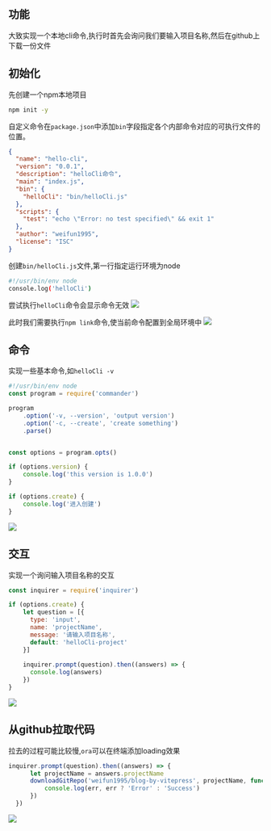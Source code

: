 ## 功能
大致实现一个本地cli命令,执行时首先会询问我们要输入项目名称,然后在github上下载一份文件

## 初始化
先创建一个npm本地项目
```bash
npm init -y
```

自定义命令在`package.json`中添加`bin`字段指定各个内部命令对应的可执行文件的位置。
```json {}
{
  "name": "hello-cli",
  "version": "0.0.1",
  "description": "helloCli命令",
  "main": "index.js",
  "bin": {
    "helloCli": "bin/helloCli.js"
  },
  "scripts": {
    "test": "echo \"Error: no test specified\" && exit 1"
  },
  "author": "weifun1995",
  "license": "ISC"
}

```

创建`bin/helloCli.js`文件,第一行指定运行环境为node

```bash
#!/usr/bin/env node
console.log('helloCli')
```

尝试执行`helloCli`命令会显示命令无效
![](/img/cli1.png)

此时我们需要执行`npm link`命令,使当前命令配置到全局环境中
![](/img/cli2.png)

## 命令
实现一些基本命令,如`helloCli -v`

```js
#!/usr/bin/env node
const program = require('commander')

program
    .option('-v, --version', 'output version')
    .option('-c, --create', 'create something')
    .parse()


const options = program.opts()

if (options.version) {
    console.log('this version is 1.0.0')
}

if (options.create) {
    console.log('进入创建')
}

```
![](/img/cli3.png)


## 交互
实现一个询问输入项目名称的交互

```js
const inquirer = require('inquirer')

if (options.create) {
    let question = [{
      type: 'input',
      name: 'projectName',
      message: '请输入项目名称',
      default: 'helloCli-project'
    }]
    
    inquirer.prompt(question).then((answers) => {
      console.log(answers)
    })
}

```
![](/img/cli4.png)

## 从github拉取代码
拉去的过程可能比较慢,`ora`可以在终端添加loading效果
```js
inquirer.prompt(question).then((answers) => {
      let projectName = answers.projectName
      downloadGitRepo('weifun1995/blog-by-vitepress', projectName, function (err) {
          console.log(err, err ? 'Error' : 'Success')
      })
  })
```
![](/img/cli5.png)